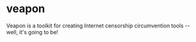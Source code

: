veapon
======

Veapon is a toolkit for creating Internet censorship circumvention
tools --well, it's going to be!
